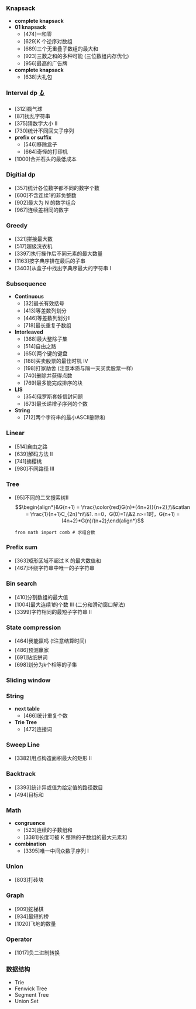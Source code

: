 ### Knapsack
* **complete knapsack**
* **01 knapsack**
    * [474]一和零
    * [629]K 个逆序对数组
    * [689]三个无重叠子数组的最大和
    * [923]三数之和的多种可能 (三位数组内存优化)
    * [956]最高的广告牌
* **complete knapsack**
    * [638]大礼包

### Interval dp <a href="https://leetcode.cn/problems/remove-boxes/solutions/1884753/by-424479543-g3gt/?source=vscode">🪝</a>
* [312]戳气球
* [87]扰乱字符串
* [375]猜数字大小 II
* [730]统计不同回文子序列
* **prefix or suffix**
    * [546]移除盒子
    * [664]奇怪的打印机
* [1000]合并石头的最低成本

### Digitial dp
* [357]统计各位数字都不同的数字个数
* [600]不含连续1的非负整数
* [902]最大为 N 的数字组合
* [967]连续差相同的数字

### Greedy
* [321]拼接最大数
* [517]超级洗衣机
* [3397]执行操作后不同元素的最大数量
* [1163]按字典序排在最后的子串
* [3403]从盒子中找出字典序最大的字符串 I

### Subsequence
* **Continuous**
    * [32]最长有效括号
    * [413]等差数列划分
    * [446]等差数列划分II
    * [718]最长重复子数组
* **Interleaved**
    * [368]最大整除子集
    * [514]自由之路
    * [650]两个键的键盘
    * [188]买卖股票的最佳时机 IV
    * [198]打家劫舍 (注意本质与隔一天买卖股票一样)
    * [740]删除并获得点数
    * [769]最多能完成排序的块
* **LIS**
    * [354]俄罗斯套娃信封问题
    * [673]最长递增子序列的个数
* **String**
    * [712]两个字符串的最小ASCII删除和

### Linear
* [514]自由之路
* [639]解码方法 II
* [741]摘樱桃
* [980]不同路径 III

### Tree
* [95]不同的二叉搜索树II 
    $$\begin{align*}&G(n+1) = \frac{\color{red}G(n)*(4n+2)}{n+2};\\&catlan = \frac{1}{n+1}C_{2n}^n\\&1. n=0，G(0)=1\\&2.n>=1时，G(n+1) = (4n+2)*G(n)/(n+2);\end{align*}$$
    ```python3
    from math import comb # 求组合数
    ```

### Prefix sum
* [363]矩形区域不超过 K 的最大数值和
* [467]环绕字符串中唯一的子字符串

### Bin search
* [410]分割数组的最大值
* [1004]最大连续1的个数 III (二分和滑动窗口解法)
* [3399]字符相同的最短子字符串 II

### State compression
* [464]我能赢吗 (❗️注意结算时间)
* [486]预测赢家
* [691]贴纸拼词
* [698]划分为k个相等的子集

### Sliding window


### String
* **next table**
    * [466]统计重复个数
* **Trie Tree**
    * [472]连接词

### Sweep Line
* [3382]用点构造面积最大的矩形 II

### Backtrack
* [3393]统计异或值为给定值的路径数目
* [494]目标和

### Math
* **congruence**
    * [523]连续的子数组和
    * [3381]长度可被 K 整除的子数组的最大元素和
* **combination**
    * [3395]唯一中间众数子序列 I

### Union
* [803]打砖块

### Graph
* [909]蛇梯棋
* [934]最短的桥
* [1020]飞地的数量

### Operator
* [1017]负二进制转换

### 数据结构
* Trie
* Fenwick Tree
* Segment Tree
* Union Set
